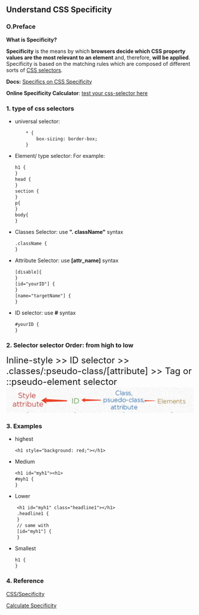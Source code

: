 ## Understand CSS Specificity 

### O.Preface

**What is Specificity?**

**Specificity** is the means by which **browsers decide which CSS property values are the most relevant to an element** and, therefore, **will be applied**. Specificity is based on the matching rules which are composed of different sorts of [CSS selectors](https://developer.mozilla.org/en-US/docs/Web/CSS/Reference#selectors).

**Docs:** [Specifics on CSS Specificity](https://css-tricks.com/specifics-on-css-specificity/)

**Online Specificity Calculator**: [test your css-selector here](https://polypane.app/css-specificity-calculator/#selector=)

### 1. type of css selectors
* universal selector: 
	```
		* {
			box-sizing: border-box;
		}
	```
* Element/ type selector:
	For example:
	```
	h1 {
	}
	head {
	}
	section {
	}
	p{
	}
	body{
	}
	```
* Classes Selector: use **". className"** syntax
	 ```
	 .className {
	 }
	 ``` 
* Attribute Selector: use **[attr_name]** syntax
	```
	[disable]{
	}
	[id="yourID"] {
	}
	[name="targetName"] {
	}
	```
* ID selector: use **#** syntax
	```
	#yourID {
	}
	```

### 2. Selector selector Order: from high to low
  <font size="5"> Inline-style >>
   ID selector >>
    .classes/:pseudo-class/[attribute] >>
    Tag or ::pseudo-element selector
 </font>
 ![image](../assets/specificity.png)
 
 ### 3. Examples
 * highest 
	 ```
	 <h1 style="background: red;"></h1>
	 ```
 * Medium
	 ```
	<h1 id="myh1"><h1>
	#myh1 {
	}
	```
* Lower
```
	<h1 id="myh1" class="headline1"></h1>
	.headline1 {
	} 
	// same with 
	[id="myh1"] {
	}
```
 * Smallest
    ```
    h1 {
    }
    ```

 ### 4. Reference
[CSS/Specificity](https://developer.mozilla.org/en-US/docs/Web/CSS/Specificity)

 [Calculate Specificity](https://polypane.app/css-specificity-calculator/#selector=%5Bid%3D%22test%22%5D)